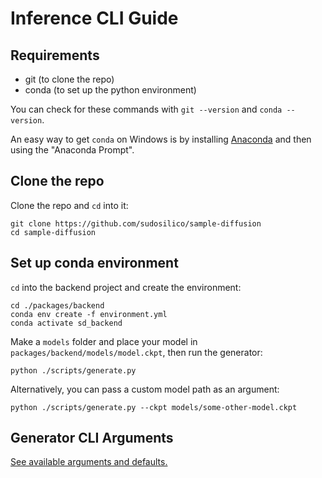 # Inference CLI Guide

## Requirements

- git (to clone the repo)
- conda (to set up the python environment)

You can check for these commands with `git --version` and `conda --version`.

An easy way to get `conda` on Windows is by installing [Anaconda](https://www.anaconda.com/) and then using the "Anaconda Prompt".

## Clone the repo

Clone the repo and `cd` into it:
```
git clone https://github.com/sudosilico/sample-diffusion
cd sample-diffusion
```

## Set up conda environment

`cd` into the backend project and create the environment:

```
cd ./packages/backend
conda env create -f environment.yml
conda activate sd_backend
```

Make a `models` folder and place your model in `packages/backend/models/model.ckpt`, then run the generator:

```
python ./scripts/generate.py
```

Alternatively, you can pass a custom model path as an argument:

```
python ./scripts/generate.py --ckpt models/some-other-model.ckpt
```

## Generator CLI Arguments

[See available arguments and defaults.](https://github.com/sudosilico/sample-diffusion/blob/main/packages/backend/scripts/generate.py#L50:L50)
